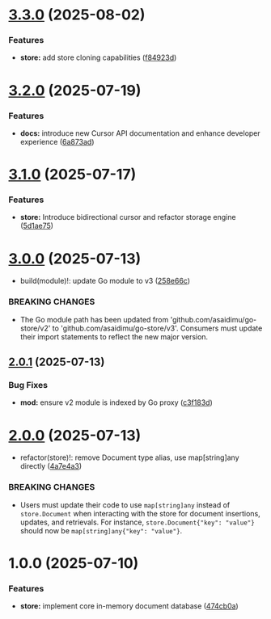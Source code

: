 # [3.3.0](https://github.com/asaidimu/go-store/compare/v3.2.0...v3.3.0) (2025-08-02)


### Features

* **store:** add store cloning capabilities ([f84923d](https://github.com/asaidimu/go-store/commit/f84923de6b4000b845bd296f16b96d74f0e80c73))

# [3.2.0](https://github.com/asaidimu/go-store/compare/v3.1.0...v3.2.0) (2025-07-19)


### Features

* **docs:** introduce new Cursor API documentation and enhance developer experience ([6a873ad](https://github.com/asaidimu/go-store/commit/6a873adc2152ea012041a3b82f9843288b0b57b2))

# [3.1.0](https://github.com/asaidimu/go-store/compare/v3.0.0...v3.1.0) (2025-07-17)


### Features

* **store:** Introduce bidirectional cursor and refactor storage engine ([5d1ae75](https://github.com/asaidimu/go-store/commit/5d1ae75dd340af8fd6c8fada8779bcdb50e9d74a))

# [3.0.0](https://github.com/asaidimu/go-store/compare/v2.0.1...v3.0.0) (2025-07-13)


* build(module)!: update Go module to v3 ([258e66c](https://github.com/asaidimu/go-store/commit/258e66c0e112e84dc1ace4d814328d414f03d5e7))


### BREAKING CHANGES

* The Go module path has been updated from
'github.com/asaidimu/go-store/v2' to 'github.com/asaidimu/go-store/v3'.
Consumers must update their import statements to reflect the new major version.

## [2.0.1](https://github.com/asaidimu/go-store/compare/v2.0.0...v2.0.1) (2025-07-13)


### Bug Fixes

* **mod:** ensure v2 module is indexed by Go proxy ([c3f183d](https://github.com/asaidimu/go-store/commit/c3f183d1d467ace98da2c3089c17000aba0719da))

# [2.0.0](https://github.com/asaidimu/go-store/compare/v1.0.0...v2.0.0) (2025-07-13)


* refactor(store)!: remove Document type alias, use map[string]any directly ([4a7e4a3](https://github.com/asaidimu/go-store/commit/4a7e4a304067cdeba8c78602e4c60d246bb94ade))


### BREAKING CHANGES

* Users must update their code to use `map[string]any` instead of `store.Document` when interacting with the store for document insertions, updates, and retrievals. For instance, `store.Document{"key": "value"}` should now be `map[string]any{"key": "value"}`.

# 1.0.0 (2025-07-10)


### Features

* **store:** implement core in-memory document database ([474cb0a](https://github.com/asaidimu/go-store/v3/commit/474cb0a5b78b7a57277d5f7856cb101663421d64))
